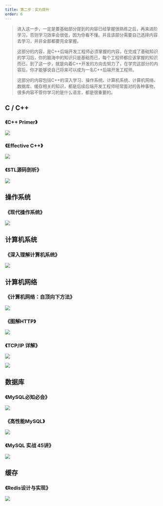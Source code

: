 ```yaml
---
title: 第二步：实力提升
order: 6
---
```




> 进入这一步，一定是要基础部分提到的内容已经掌握很熟练之后，再来进阶学习，否则学习效率会很低，因为你看不懂。并且该部分需要自己选择内容去学习，并非全部都要完全掌握。
>
> 这部分的内容，是C++后端开发工程师必须掌握的内容，在完成了基础知识的学习后，你的脑海中的知识只是基础而已，每个工程师都应该掌握的知识而已，到了这一步，就是向着C++开发的方向去努力了，在学完这部分的内容后，你才能够说自己将来可以成为一名C++后端开发工程师。
>
> 这部分的内容包括C++的深入学习、操作系统、计算机系统、计算机网络、数据库、缓存相关的知识，都是后续后端开发工程师经常面对的各种事物，很多内容不管你学习的是什么语言，都是很重要的。

## C / C++

### 《C++ Primer》

![](https://images-tomcode-1258913748.cos.ap-guangzhou.myqcloud.com/202207021959867.png)

### 《Effective C++》

![](https://images-tomcode-1258913748.cos.ap-guangzhou.myqcloud.com/202207021959724.png)

### 《STL源码剖析》

![](https://images-tomcode-1258913748.cos.ap-guangzhou.myqcloud.com/202207022000372.png)

## 操作系统

### 《现代操作系统》

![](https://images-tomcode-1258913748.cos.ap-guangzhou.myqcloud.com/202207022000619.png)

## 计算机系统

### 《深入理解计算机系统》

![](https://images-tomcode-1258913748.cos.ap-guangzhou.myqcloud.com/202207022000873.png)

## 计算机网络

### 《计算机网络：自顶向下方法》

![](https://images-tomcode-1258913748.cos.ap-guangzhou.myqcloud.com/202207022000826.png)

### 《图解HTTP》

![](https://images-tomcode-1258913748.cos.ap-guangzhou.myqcloud.com/202207022000643.png)

### 《TCP/IP 详解》

![](https://images-tomcode-1258913748.cos.ap-guangzhou.myqcloud.com/202207021955273.png)

![](https://images-tomcode-1258913748.cos.ap-guangzhou.myqcloud.com/202207021958407.png)

## 数据库

### 《MySQL必知必会》

![](https://images-tomcode-1258913748.cos.ap-guangzhou.myqcloud.com/202207022001434.png)

### 《高性能MySQL》

![](https://images-tomcode-1258913748.cos.ap-guangzhou.myqcloud.com/202207022001528.png)

### 《MySQL 实战 45讲》

![](https://images-tomcode-1258913748.cos.ap-guangzhou.myqcloud.com/202207021956016.png)

## 缓存

### 《Redis设计与实现》

![](https://images-tomcode-1258913748.cos.ap-guangzhou.myqcloud.com/202207022001719.png)